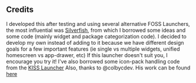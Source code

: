 Credits
--------
I developed this after testing and using several alternative FOSS Launchers, the most influential
was [Silverfish](https://github.com/stanipintjuk/Silverfish), from which I borrowed some ideas and 
some code (mainly widget and package categorization code).  I decided to develop my own instead 
of adding to it because we have different design goals for a few important features (ie single vs 
multiple widgets, unified homescreen vs app-drawer, etc)  If this launcher doesn't suit you, I 
encourage you try it!  I've also borrowed some icon-pack handling code from the 
[KISS Launcher](https://github.com/Neamar/KISS)
 Also, thanks to @colbycdev. His work can be found  [here](https://github.com/innonetlife)
